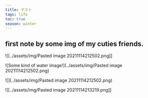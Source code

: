 ```yaml
---
title: テスト
tags: life
toc: true
season: winter
---
```


## first note by some img of my cuties friends.

![[../assets/img/Pasted image 20211114212502.png]]

![Some kind of water image!](../assets/img/Pasted image 20211114212502.png)

![](../assets/img/Pasted image 20211114212502.png)

![[../assets/img/Pasted image 20211114213219.png]]
